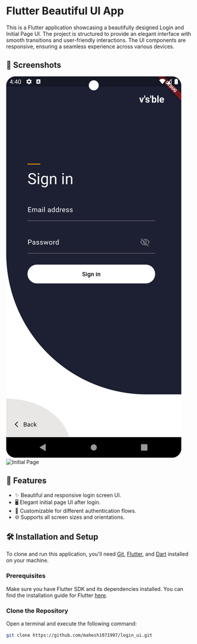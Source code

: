 # Flutter Beautiful UI App

This is a Flutter application showcasing a beautifully designed Login and Initial Page UI. The project is structured to provide an elegant interface with smooth transitions and user-friendly interactions. The UI components are responsive, ensuring a seamless experience across various devices.

## 📱 Screenshots

![Login Page](login.png)
![Initial Page](init_view.png)

## 🚀 Features

- ✨ Beautiful and responsive login screen UI.
- 🖥️ Elegant initial page UI after login.
- 🔑 Customizable for different authentication flows.
- 🌐 Supports all screen sizes and orientations.

## 🛠️ Installation and Setup

To clone and run this application, you'll need [Git](https://git-scm.com), [Flutter](https://flutter.dev), and [Dart](https://dart.dev) installed on your machine.

### Prerequisites

Make sure you have Flutter SDK and its dependencies installed. You can find the installation guide for Flutter [here](https://flutter.dev/docs/get-started/install).

### Clone the Repository

Open a terminal and execute the following command:

```bash
git clone https://github.com/mahesh1071997/login_ui.git
